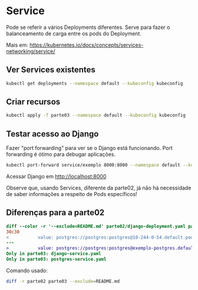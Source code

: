 # Service

Pode se referir a vários Deployments diferentes. Serve para fazer o balanceamento de carga entre os pods do Deployment.

Mais em: <https://kubernetes.io/docs/concepts/services-networking/service/>

## Ver Services existentes

```bash
kubectl get deployments --namespace default --kubeconfig kubeconfig
```

## Criar recursos

```bash
kubectl apply -f parte03 --namespace default --kubeconfig kubeconfig
```

## Testar acesso ao Django

Fazer "port forwarding" para ver se o Django está funcionando. Port forwarding é ótimo para debugar aplicações.

```bash
kubectl port-forward service/exemplo 8000:8000 --namespace default --kubeconfig kubeconfig
```

Acessar Django em <http://localhost:8000>

Observe que, usando Services, diferente da parte02, já não há necessidade de saber informações a respeito de Pods específicos!

## Diferenças para a parte02

```diff
diff --color -r '--exclude=README.md' parte02/django-deployment.yaml parte03/django-deployment.yaml
30c30
<           value: postgres://postgres:postgres@10-244-0-54.default.pod.cluster.local:5432/postgres
---
>           value: postgres://postgres:postgres@exemplo-postgres.default.svc.cluster.local:5432/postgres
Only in parte03: django-service.yaml
Only in parte03: postgres-service.yaml
```

Comando usado:

```bash
diff -r parte02 parte03 --exclude=README.md
```
